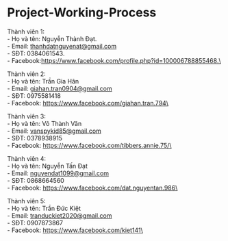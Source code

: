 # Project-Working-Process
Thành viên 1:\
    - Họ và tên: Nguyễn Thành Đạt.\
    - Email: thanhdatnguyenat@gmail.com\
    - SĐT: 0384061543.\
    - Facebook:https://www.facebook.com/profile.php?id=100006788855468.\

Thành viên 2:\
    - Họ và tên: Trần Gia Hân\
    - Email: giahan.tran0904@gmail.com\
    - SĐT: 0975581418\
    - Facebook: https://www.facebook.com/giahan.tran.794\

Thành viên 3:\
    - Họ và tên: Võ Thành Văn\
    - Email: vanspykid85@gmail.com\
    - SĐT: 0378938915\
    - Facebook: https://www.facebook.com/tibbers.annie.75/\

Thành viên 4:\
    - Họ và tên: Nguyễn Tấn Đạt\
    - Email: nguyendat1099@gmail.com\
    - SĐT: 0868664560\
    - Facebook: https://www.facebook.com/dat.nguyentan.986\

Thành viên 5:\
    - Họ và tên: Trần Đức Kiệt\
    - Email: tranduckiet2020@gmail.com\
    - SĐT: 0907873867\
    - Facebook: https://www.facebook.com/kiet141\